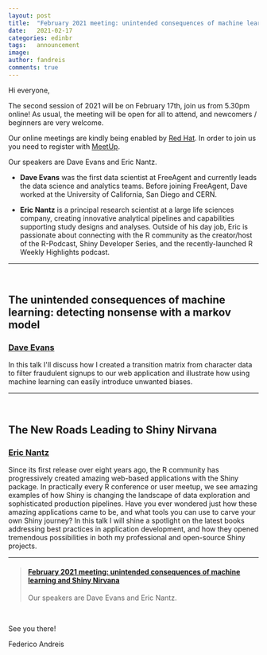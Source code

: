 ```yaml
---
layout: post
title:  "February 2021 meeting: unintended consequences of machine learning and Shiny Nirvana"
date:   2021-02-17
categories: edinbr
tags:   announcement
image:
author: fandreis
comments: true
---
```




Hi everyone,
<br/>


The second session of 2021 will be on February 17th, join us from 5.30pm online! As usual, the meeting will be open for all to attend, and newcomers / beginners are very welcome.

Our online meetings are kindly being enabled by [Red Hat](https://www.redhat.com/). In order to join us you need to register with [MeetUp](https://www.meetup.com/EdinbR/).


Our speakers are Dave Evans and Eric Nantz.

* **Dave Evans** was the first data scientist at FreeAgent and currently leads the data science and analytics teams. Before joining FreeAgent, Dave worked at the University of California, San Diego and CERN.

* **Eric Nantz** is a principal research scientist at a large life sciences company, creating innovative analytical pipelines and capabilities supporting study designs and analyses. Outside of his day job, Eric is passionate about connecting with the R community as the creator/host of the R-Podcast, Shiny Developer Series, and the recently-launched R Weekly Highlights podcast.


---

<br/>

## The unintended consequences of machine learning: detecting nonsense with a markov model

### [Dave Evans](https://twitter.com/dlesomewhere)

In this talk I'll discuss how I created a transition matrix from character data to filter fraudulent signups to our web application and illustrate how using machine learning can easily introduce unwanted biases.


---

<br/>

## The New Roads Leading to Shiny Nirvana

### [Eric Nantz](https://github.com/rpodcast/shiny_talk_edinbR/blob/main/README.md)

Since its first release over eight years ago, the R community has progressively created amazing web-based applications with the Shiny package. In practically every R conference or user meetup, we see amazing examples of how Shiny is changing the landscape of data exploration and sophisticated production pipelines. Have you ever wondered just how these amazing applications came to be, and what tools you can use to carve your own Shiny journey? In this talk I will shine a spotlight on the latest books addressing best practices in application development, and how they opened tremendous possibilities in both my professional and open-source Shiny projects.

---


<blockquote class="embedly-card"><h4><a href="https://www.meetup.com/EdinbR/events/276266162">February 2021 meeting: unintended consequences of machine learning and Shiny Nirvana</a></h4><p>Our speakers are Dave Evans and Eric Nantz.</p></blockquote><script async src="//cdn.embedly.com/widgets/platform.js" charset="UTF-8"></script>

<br/>


See you there!

Federico Andreis
